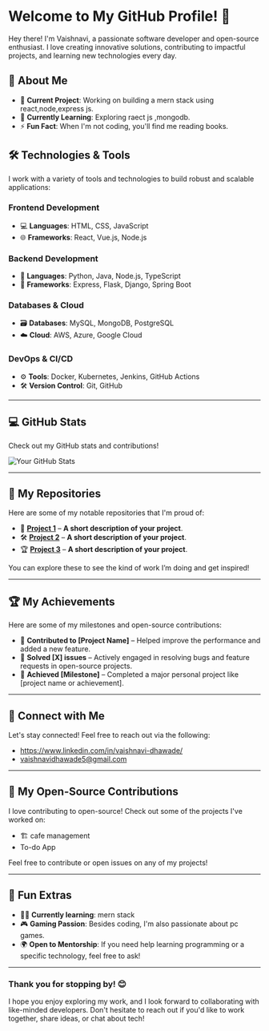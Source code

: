 # Welcome to My GitHub Profile! 👋

Hey there! I'm Vaishnavi, a passionate software developer and open-source enthusiast. I love creating innovative solutions, contributing to impactful projects, and learning new technologies every day.

## 🚀 About Me

- 🔭 **Current Project**: Working on building a mern stack using react,node,express js.
- 🌱 **Currently Learning**: Exploring raect js ,mongodb.
- ⚡ **Fun Fact**: When I'm not coding, you'll find me reading books.

## 🛠️ Technologies & Tools

I work with a variety of tools and technologies to build robust and scalable applications:

### Frontend Development
- 💻 **Languages**: HTML, CSS, JavaScript
- 🌐 **Frameworks**: React, Vue.js, Node.js

### Backend Development
- 🔧 **Languages**: Python, Java, Node.js, TypeScript
- 🔗 **Frameworks**: Express, Flask, Django, Spring Boot

### Databases & Cloud
- 🗃️ **Databases**: MySQL, MongoDB, PostgreSQL
- ☁️ **Cloud**: AWS, Azure, Google Cloud

### DevOps & CI/CD
- ⚙️ **Tools**: Docker, Kubernetes, Jenkins, GitHub Actions
- 🛠️ **Version Control**: Git, GitHub

---

## 💻 GitHub Stats

Check out my GitHub stats and contributions!

![Your GitHub Stats](https://github-readme-stats.vercel.app/api?username=your-github-username&show_icons=true&count_private=true&theme=radical&hide_title=true)

---

## 🌟 My Repositories

Here are some of my notable repositories that I'm proud of:

- 🚀 [**Project 1**](https://github.com/your-username/project-1) – **A short description of your project**.
- 🛠️ [**Project 2**](https://github.com/your-username/project-2) – **A short description of your project**.
- 🏆 [**Project 3**](https://github.com/your-username/project-3) – **A short description of your project**.

You can explore these to see the kind of work I’m doing and get inspired!

---

## 🏆 My Achievements

Here are some of my milestones and open-source contributions:

- 🎉 **Contributed to [Project Name]** – Helped improve the performance and added a new feature.
- 💬 **Solved [X] issues** – Actively engaged in resolving bugs and feature requests in open-source projects.
- 🌱 **Achieved [Milestone]** – Completed a major personal project like [project name or achievement].

---

## 🔗 Connect with Me

Let's stay connected! Feel free to reach out via the following:

- https://www.linkedin.com/in/vaishnavi-dhawade/
- vaishnavidhawade5@gmail.com

---

## 🎯 My Open-Source Contributions

I love contributing to open-source! Check out some of the projects I've worked on:

- 🏗️ cafe management
- To-do App


Feel free to contribute or open issues on any of my projects!

---

## 🚀 Fun Extras

- 🧑‍💻 **Currently learning**: mern stack 
- 🎮 **Gaming Passion**: Besides coding, I'm also passionate about pc games.
- 🌍 **Open to Mentorship**: If you need help learning programming or a specific technology, feel free to ask!

---

### Thank you for stopping by! 😊  
I hope you enjoy exploring my work, and I look forward to collaborating with like-minded developers. Don't hesitate to reach out if you'd like to work together, share ideas, or chat about tech!  

